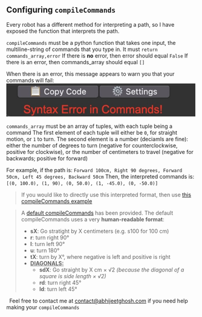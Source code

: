 ## Configuring `compileCommands`
Every robot has a different method for interpreting a path, so I have exposed the function that interprets the path.

`compileCommands` must be a python function that takes one input, the multiline-string of commands that you type in.
It must `return commands_array,error`
If there is **no** error, then error should equal `False`
If there is an error, then commands_array should equal `[]`

When there is an error, this message appears to warn you that your commands will fail: \
<img width="500" alt="syntax_error_screenshot" src="syntax_errors.jpg">


`commands_array` must be an array of tuples, with each tuple being a command 
The first element of each tuple will either be `0`, for straight motion, or `1` to turn.
The second element is a number (deciamls are fine): either the number of degrees to turn (negative for counterclockwise, positive for clockwise), or the number of centimeters to travel (negative for backwards; positive for forward)

For example, if the path is:
`Forward 100cm, Right 90 degrees, Forward 50cm, Left 45 degrees, Backward 50cm`
Then, the interpreted commands is:
`[(0, 100.0), (1, 90), (0, 50.0), (1, -45.0), (0, -50.0)]`
> If you would like to directly use this interpreted format, then use [this compileCommands example](examples/compileCommands_example_1.py)


> A [default compileCommands](examples/compileCommands_example_default.py) has been provided. The default compileCommands uses a very **human-readable format**:
> * **sX**: Go stratight by X centimeters (e.g. s100 for 100 cm)
> * **r**: turn right 90°
> * **l**: turn left 90°
> * **u**: turn 180°
> * **tX**: turn by X°, where negative is left and positive is right
> * <ins>**DIAGONALS:**</ins>
>     * **sdX**: Go straight by X cm × √2 *(because the diagonal of a square is side length × √2)*
>     * **rd**: turn right 45°
>     * **ld**: turn left 45°

 &nbsp;
Feel free to contact me at [contact@abhijeetghosh.com](mailto:contact@abhijeetghosh.com) if you need help making your `compileCommands`
